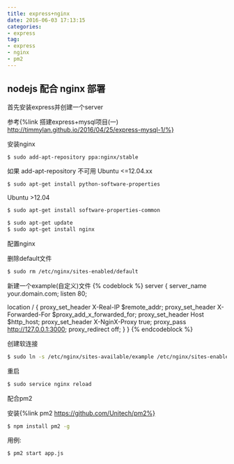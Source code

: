 ```yaml
---
title: express+nginx
date: 2016-06-03 17:13:15
categories:
- express
tag:
- express
- nginx
- pm2
---
```

## nodejs 配合 nginx 部署

首先安装express并创建一个server

参考{%link 搭建express+mysql项目(一) http://timmylan.github.io/2016/04/25/express-mysql-1/%}

安装nginx
```bash
$ sudo add-apt-repository ppa:nginx/stable
```
如果 add-apt-repository 不可用
Ubuntu <=12.04.xx
```bash
$ sudo apt-get install python-software-properties
```
Ubuntu >12.04
```bash
$ sudo apt-get install software-properties-common
```
```bash
$ sudo apt-get update
$ sudo apt-get install nginx
```
配置nginx

删除default文件
```bash
$ sudo rm /etc/nginx/sites-enabled/default
```
新建一个example(自定义)文件
{% codeblock %}
server {
  server_name your.domain.com;
  listen 80;

  location / {
    proxy_set_header X-Real-IP $remote_addr;
    proxy_set_header X-Forwarded-For $proxy_add_x_forwarded_for;
    proxy_set_header Host $http_host;
    proxy_set_header X-NginX-Proxy true;
    proxy_pass http://127.0.0.1:3000;
    proxy_redirect off;
  }
}
{% endcodeblock %}

创建软连接
```bash
$ sudo ln -s /etc/nginx/sites-available/example /etc/nginx/sites-enabled
```
重启
```bash
$ sudo service nginx reload
```
配合pm2

安装{%link pm2 https://github.com/Unitech/pm2%}
```bash
$ npm install pm2 -g
```
用例:
```bash
$ pm2 start app.js
```